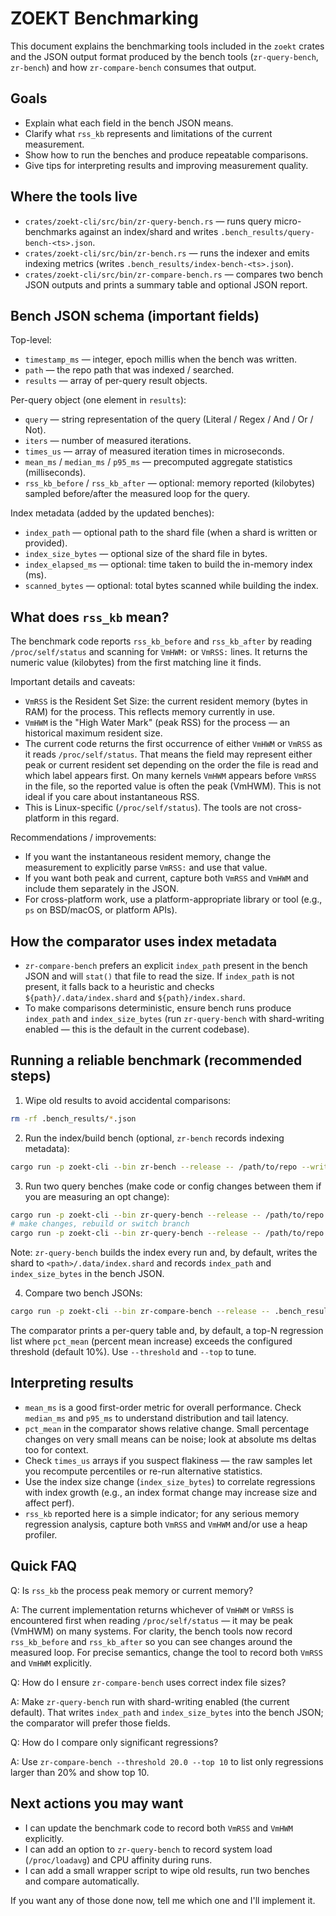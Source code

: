 ZOEKT Benchmarking
===================

This document explains the benchmarking tools included in the `zoekt` crates and the JSON output format produced by the bench tools (`zr-query-bench`, `zr-bench`) and how `zr-compare-bench` consumes that output.

## Goals

- Explain what each field in the bench JSON means.
- Clarify what `rss_kb` represents and limitations of the current measurement.
- Show how to run the benches and produce repeatable comparisons.
- Give tips for interpreting results and improving measurement quality.

## Where the tools live

- `crates/zoekt-cli/src/bin/zr-query-bench.rs` — runs query micro-benchmarks against an index/shard and writes `.bench_results/query-bench-<ts>.json`.
- `crates/zoekt-cli/src/bin/zr-bench.rs` — runs the indexer and emits indexing metrics (writes `.bench_results/index-bench-<ts>.json`).
- `crates/zoekt-cli/src/bin/zr-compare-bench.rs` — compares two bench JSON outputs and prints a summary table and optional JSON report.

## Bench JSON schema (important fields)

Top-level:

- `timestamp_ms` — integer, epoch millis when the bench was written.
- `path` — the repo path that was indexed / searched.
- `results` — array of per-query result objects.

Per-query object (one element in `results`):

- `query` — string representation of the query (Literal / Regex / And / Or / Not).
- `iters` — number of measured iterations.
- `times_us` — array of measured iteration times in microseconds.
- `mean_ms` / `median_ms` / `p95_ms` — precomputed aggregate statistics (milliseconds).
- `rss_kb_before` / `rss_kb_after` — optional: memory reported (kilobytes) sampled before/after the measured loop for the query.

Index metadata (added by the updated benches):

- `index_path` — optional path to the shard file (when a shard is written or provided).
- `index_size_bytes` — optional size of the shard file in bytes.
- `index_elapsed_ms` — optional: time taken to build the in-memory index (ms).
- `scanned_bytes` — optional: total bytes scanned while building the index.

## What does `rss_kb` mean?

The benchmark code reports `rss_kb_before` and `rss_kb_after` by reading `/proc/self/status` and scanning for `VmHWM:` or `VmRSS:` lines. It returns the numeric value (kilobytes) from the first matching line it finds.

Important details and caveats:

- `VmRSS` is the Resident Set Size: the current resident memory (bytes in RAM) for the process. This reflects memory currently in use.
- `VmHWM` is the "High Water Mark" (peak RSS) for the process — an historical maximum resident size.
- The current code returns the first occurrence of either `VmHWM` or `VmRSS` as it reads `/proc/self/status`. That means the field may represent either peak or current resident set depending on the order the file is read and which label appears first. On many kernels `VmHWM` appears before `VmRSS` in the file, so the reported value is often the peak (VmHWM). This is not ideal if you care about instantaneous RSS.
- This is Linux-specific (`/proc/self/status`). The tools are not cross-platform in this regard.

Recommendations / improvements:

- If you want the instantaneous resident memory, change the measurement to explicitly parse `VmRSS:` and use that value.
- If you want both peak and current, capture both `VmRSS` and `VmHWM` and include them separately in the JSON.
- For cross-platform work, use a platform-appropriate library or tool (e.g., `ps` on BSD/macOS, or platform APIs).

## How the comparator uses index metadata

- `zr-compare-bench` prefers an explicit `index_path` present in the bench JSON and will `stat()` that file to read the size. If `index_path` is not present, it falls back to a heuristic and checks `${path}/.data/index.shard` and `${path}/index.shard`.
- To make comparisons deterministic, ensure bench runs produce `index_path` and `index_size_bytes` (run `zr-query-bench` with shard-writing enabled — this is the default in the current codebase).

## Running a reliable benchmark (recommended steps)

1. Wipe old results to avoid accidental comparisons:

```bash
rm -rf .bench_results/*.json
```

2. Run the index/build bench (optional, `zr-bench` records indexing metadata):

```bash
cargo run -p zoekt-cli --bin zr-bench --release -- /path/to/repo --write-shard
```

3. Run two query benches (make code or config changes between them if you are measuring an opt change):

```bash
cargo run -p zoekt-cli --bin zr-query-bench --release -- /path/to/repo
# make changes, rebuild or switch branch
cargo run -p zoekt-cli --bin zr-query-bench --release -- /path/to/repo
```

Note: `zr-query-bench` builds the index every run and, by default, writes the shard to `<path>/.data/index.shard` and records `index_path` and `index_size_bytes` in the bench JSON.

4. Compare two bench JSONs:

```bash
cargo run -p zoekt-cli --bin zr-compare-bench --release -- .bench_results/query-bench-OLD.json .bench_results/query-bench-NEW.json --json-out .bench_results/compare.json
```

The comparator prints a per-query table and, by default, a top-N regression list where `pct_mean` (percent mean increase) exceeds the configured threshold (default 10%). Use `--threshold` and `--top` to tune.

## Interpreting results

- `mean_ms` is a good first-order metric for overall performance. Check `median_ms` and `p95_ms` to understand distribution and tail latency.
- `pct_mean` in the comparator shows relative change. Small percentage changes on very small means can be noise; look at absolute ms deltas too for context.
- Check `times_us` arrays if you suspect flakiness — the raw samples let you recompute percentiles or re-run alternative statistics.
- Use the index size change (`index_size_bytes`) to correlate regressions with index growth (e.g., an index format change may increase size and affect perf).
- `rss_kb` reported here is a simple indicator; for any serious memory regression analysis, capture both `VmRSS` and `VmHWM` and/or use a heap profiler.

## Quick FAQ

Q: Is `rss_kb` the process peak memory or current memory?

A: The current implementation returns whichever of `VmHWM` or `VmRSS` is encountered first when reading `/proc/self/status` — it may be peak (VmHWM) on many systems. For clarity, the bench tools now record `rss_kb_before` and `rss_kb_after` so you can see changes around the measured loop. For precise semantics, change the tool to record both `VmRSS` and `VmHWM` explicitly.

Q: How do I ensure `zr-compare-bench` uses correct index file sizes?

A: Make `zr-query-bench` run with shard-writing enabled (the current default). That writes `index_path` and `index_size_bytes` into the bench JSON; the comparator will prefer those fields.

Q: How do I compare only significant regressions?

A: Use `zr-compare-bench --threshold 20.0 --top 10` to list only regressions larger than 20% and show top 10.

## Next actions you may want

- I can update the benchmark code to record both `VmRSS` and `VmHWM` explicitly.
- I can add an option to `zr-query-bench` to record system load (`/proc/loadavg`) and CPU affinity during runs.
- I can add a small wrapper script to wipe old results, run two benches and compare automatically.

If you want any of those done now, tell me which one and I'll implement it.
